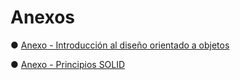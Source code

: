 # Anexos

● [Anexo - Introducción al diseño orientado a objetos](introduccion.md)

● [Anexo - Principios SOLID ](solid.md)

